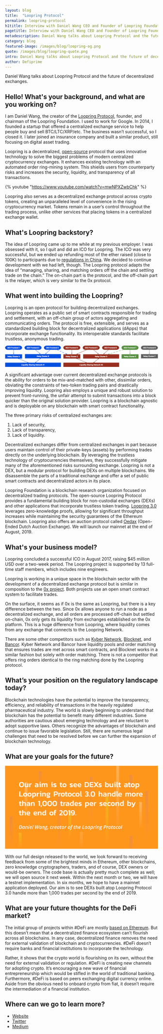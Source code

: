 ```yaml
---
layout: blog
title:  "Loopring Protocol"
permalink: loopring-protocol
h1title: Interview with Daniel Wang CEO and Founder of Loopring Foundation
pagetitle: Interview with Daniel Wang CEO and Founder of Loopring Foundation  
metadescription: Daniel Wang talks about Loopring Protocol and the future of decentralized exchanges. Loopring is an open protocol for building decentralized exchanges.
category: blog
featured-image: /images/blog/loopring-og.png
quote: /images/blog/loopring-quote.png
intro: Daniel Wang talks about Loopring Protocol and the future of decentralized exchanges.
author: Defiprime
---
```

Daniel Wang talks about Loopring Protocol and the future of decentralized exchanges.

## Hello! What's your background, and what are you working on?

I am Daniel Wang, the creator of the [Loopring Protocol](https://loopring.org/), founder, and chairman of the Loopring Foundation. I used to work for Google. In 2014, I founded a startup that offered a centralized exchange service to help people buy and sell BTC/LTC/XRP/etc. The business wasn’t successful, so I closed it. I later joined an insurance company and built a similar product, still focusing on digital asset trading.

Loopring is a decentralized, [open-source](https://github.com/loopring) protocol that uses innovative technology to solve the biggest problems of modern centralized cryptocurrency exchanges. It enhances existing technology with an automated order ring-mining system. This shields users from counterparty risks and increases the security, liquidity, and transparency of all transactions.

{% youtube "https://www.youtube.com/watch?v=mwNPXZwbChk" %}

Loopring also serves as a decentralized exchange protocol across crypto tokens, creating an unparalleled level of convenience in the rising cryptocurrency market. Tokens remain in a user’s control throughout the trading process, unlike other services that placing tokens in a centralized exchange wallet.

## What's Loopring backstory?

The idea of Loopring came up to me while at my previous employer. I was obsessed with it, so I quit and did an ICO for Loopring. The ICO was very successful, but we ended up refunding most of the ether raised (close to 100K) to participants due to [regulations in China](https://www.bbc.com/news/business-41157249). We decided to continue development with we had left, though. The Loopring protocol adapts the idea of “managing, sharing, and matching orders off the chain and settling trade on the chain.” The on-chain part is the protocol, and the off-chain part is the relayer, which is very similar to the 0x protocol.

## What went into building the Loopring?

Loopring is an open protocol for building decentralized exchanges. Loopring operates as a public set of smart contracts responsible for trading and settlement, with an off-chain group of actors aggregating and communicating orders. The protocol is free, extensible, and serves as a standardized building block for decentralized applications (dApps) that incorporate exchange functionality. Its interoperable standards facilitate trustless, anonymous trading.

![](/images/blog/loopring.png)

A significant advantage over current decentralized exchange protocols is the ability for orders to be mix-and-matched with other, dissimilar orders, obviating the constraints of two-token trading pairs and drastically improving liquidity. Loopring also employs a unique and robust solution to prevent front-running, the unfair attempt to submit transactions into a block quicker than the original solution provider. Loopring is a blockchain agnostic and is deployable on any blockchain with smart contract functionality.

The three primary risks of centralized exchanges are:
1. Lack of security,
2. Lack of transparency,  
3. Lack of liquidity.

Decentralized exchanges differ from centralized exchanges in part because users maintain control of their private-keys (assets) by performing trades directly on the underlying blockchain. By leveraging the trustless technology of cryptocurrencies themselves, they successfully mitigate many of the aforementioned risks surrounding exchange. Loopring is not a DEX, but a modular protocol for building DEXs on multiple blockchains. We disassemble the parts of a traditional exchange and offer a set of public smart contracts and decentralized actors in its place.

Loopring Foundation is a blockchain research organization focused on decentralized trading protocols. The open-source Loopring Protocol provides a fundamental building block for non-custodial exchanges (DEXs) and other applications that incorporate trustless token trading. [Loopring 3.0](https://medium.com/loopring-protocol/loopring-protocol-3-0-design-doc-17eae15d137b) leverages zero-knowledge proofs, allowing for significant throughput increases while maintaining the security guarantees of the Ethereum blockchain. Loopring also offers an auction protocol called [Oedax](https://medium.com/loopring-protocol/oedax-looprings-open-ended-dutch-auction-exchange-model-d92cebbd3667) (Open-Ended Dutch Auction Exchange). We will launch our mainnet at the end of August, 2019.

## What's your business model?

Loopring concluded a successful ICO in August 2017, raising $45 million USD over a two-week period. The Loopring project is supported by 13 full-time staff members, which includes nine engineers.

Loopring is working in a unique space in the blockchain sector with the development of a decentralized exchange protocol but is similar in composition to the [0x project](https://0x.org). Both projects use an open smart contract system to facilitate trades.

On the surface, it seems as if 0x is the same as Loopring, but there is a key difference between the two. Since 0x allows anyone to run a node as a decentralized exchange, and all orders are processed off-chain but settled on-chain, 0x only gets its liquidity from exchanges established on the 0x platform. This is a huge difference from Loopring, where liquidity comes from any exchange that connects to the Loopring Network.

There are some other competitors such as [Kyber Network](https://kyber.network/), [Blocknet](https://blocknet.co/), and [Bancor](https://www.bancor.network/). Kyber Network and Bancor have liquidity pools and order matching that ensures trades are met across smart contracts, and Blocknet works in a similar fashion but solely with order matching. There is not a competitor that offers ring orders identical to the ring matching done by the Loopring protocol.

## What’s your position on the regulatory landscape today?

Blockchain technologies have the potential to improve the transparency, efficiency, and reliability of transactions in the heavily regulated pharmaceutical industry. The world is slowly beginning to understand that blockchain has the potential to benefit many different industries. Some authorities are cautious about emerging technology and are reluctant to adopt supportive laws. Others recognize the advantages of blockchain and continue to issue favorable legislation. Still, there are numerous legal challenges that need to be resolved before we can further the expansion of blockchain technology.

## What are your goals for the future?

![](/images/blog/loopring-quote.png)

With our full design released to the world, we look forward to receiving feedback from some of the brightest minds in Ethereum, other blockchains, zero knowledge cryptographers, traders, and of course, DEX owners or would-be owners. The code base is actually pretty much complete as well; we will open source it next week. Within the next month or two, we will have a testnet implementation. In six months, we hope to have a mainnet application deployed. Our aim is to see DEXs built atop Loopring Protocol 3.0 handle more than 1,000 trades per second by the end of 2019.


## What are your future thoughts for the DeFi market?

The initial group of projects within #DeFi are mostly [based on Ethereum](/ethereum). But this doesn’t mean that a decentralized finance ecosystem can’t flourish across all blockchains. In any case, decentralized finance removes the need for external validation of blockchain and cryptocurrencies. #DeFi doesn’t require banks and financial institutions to incorporate the technology.

Rather, it shows that the crypto world is flourishing on its own, without the need for external validation or regulation. #DeFi is creating new channels for adopting crypto. It’s encouraging a new wave of financial entrepreneurship which would be stifled in the world of traditional banking. Furthermore, #DeFi is based on peers exchanging digital currency online. Aside from the obvious need to onboard crypto from fiat, it doesn’t require the intermediation of a financial institution.

## Where can we go to learn more?

- [Website](https://loopring.org/)
- [Twitter](https://loopring.org/)
- [Medium](https://loopring.org/)
